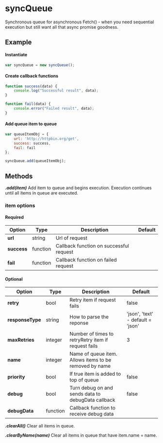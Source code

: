 # syncQueue
Synchronous queue for asynchronous Fetch() - when you need sequential execution but still want all that async promise goodness.

## Example

#### Instantiate
```.js
var syncQueue = new syncQueue();
```
#### Create callback functions
```.js
function success(data) {
    console.log("Successful result", data);
}

function fail(data) {
    console.error("Failed result", data);
}
```
#### Add queue item to queue
```.js
var queueItemObj = {
    url: 'http://httpbin.org/get',
    success: success,
    fail: fail
};

syncQueue.add(queueItemObj); 
 ```
 ## Methods
 ***.add(item)***
 Add item to queue and begins execution.  Execution continues until all items in queue are executed.
  
### item options

#### Required
| Option | Type | Description  | Default | 
| --- | --- | --- | --- |
| **url** | string | Url of request ||
| **success** | function | Callback function on successful request ||
| **fail** | function | Callback function on failed request ||

#### Optional
| Option | Type | Description  | Default | 
| --- | --- | --- | --- |
| **retry** | bool | Retry item if request fails | false |
| **responseType** | string | How to parse the reponse | 'json', 'text' - default = 'json' |
| **maxRetries** | integer | Number of times to retryRetry item if request fails | 3 |
| **name** | integer | Name of queue item.  Allows items to be removed by name | |
| **priority** | bool | If true item is added to top of queue | false |
| **debug** | bool | Turn debug on and sends data to debugData callback | false |
| **debugData** | function | Callback function to receive debug data |  |


***.clearAll()***
 Clear all items in queue.
 
 ***.clearByName(name)***
 Clear all items in queue that have item.name = name.



